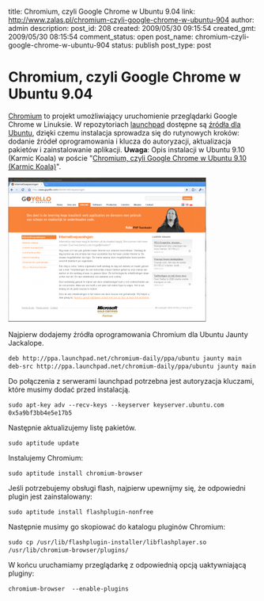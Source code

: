 title: Chromium, czyli Google Chrome w Ubuntu 9.04
link: http://www.zalas.pl/chromium-czyli-google-chrome-w-ubuntu-904
author: admin
description: 
post_id: 208
created: 2009/05/30 09:15:54
created_gmt: 2009/05/30 08:15:54
comment_status: open
post_name: chromium-czyli-google-chrome-w-ubuntu-904
status: publish
post_type: post

<!--Chromium to projekt umożliwiający uruchomienie przeglądarki Google Chrome w Linuksie. W repozytoriach launchpad dostępne są źródła dla Ubuntu, dzięki czemu instalacja sprowadza się do rutynowych kroków: dodanie źródeł oprogramowania i klucza do autoryzacji, aktualizacja pakietów i zainstalowanie aplikacji.-->

# Chromium, czyli Google Chrome w Ubuntu 9.04

[Chromium](http://chromium.org/) to projekt umożliwiający uruchomienie przeglądarki Google Chrome w Linuksie. W repozytoriach [launchpad](https://launchpad.net/chromium-project) dostępne są [źródła dla Ubuntu](https://launchpad.net/~chromium-daily/+archive/ppa), dzięki czemu instalacja sprowadza się do rutynowych kroków: dodanie źródeł oprogramowania i klucza do autoryzacji, aktualizacja pakietów i zainstalowanie aplikacji. **Uwaga**: Opis instalacji w Ubuntu 9.10 (Karmic Koala) w poście "[Chromium, czyli Google Chrome w Ubuntu 9.10 (Karmic Koala)](/chromium-czyli-google-chrome-w-ubuntu-910-karmic-koala)". 

![Przeglądarka Chromium](/uploads/wp/2009/05/chromium-goyello-400x291.png)

Najpierw dodajemy źródła oprogramowania Chromium dla Ubuntu Jaunty Jackalope. 
    
    
    deb http://ppa.launchpad.net/chromium-daily/ppa/ubuntu jaunty main
    deb-src http://ppa.launchpad.net/chromium-daily/ppa/ubuntu jaunty main

Do połączenia z serwerami launchpad potrzebna jest autoryzacja kluczami, które musimy dodać przed instalacją. 
    
    
    sudo apt-key adv --recv-keys --keyserver keyserver.ubuntu.com 0x5a9bf3bb4e5e17b5

Następnie aktualizujemy listę pakietów. 
    
    
    sudo aptitude update

Instalujemy Chromium: 
    
    
    sudo aptitude install chromium-browser

Jeśli potrzebujemy obsługi flash, najpierw upewnijmy się, że odpowiedni plugin jest zainstalowany: 
    
    
    sudo aptitude install flashplugin-nonfree

Następnie musimy go skopiować do katalogu pluginów Chromium: 
    
    
    sudo cp /usr/lib/flashplugin-installer/libflashplayer.so /usr/lib/chromium-browser/plugins/

W końcu uruchamiamy przeglądarkę z odpowiednią opcją uaktywniającą pluginy: 
    
    
    chromium-browser  --enable-plugins
